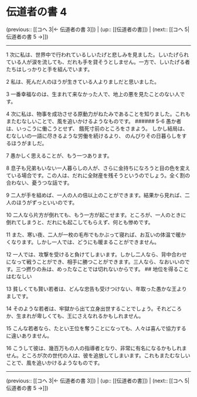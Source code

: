 # 伝道者の書 4

(previous:: [[コヘ 3|← 伝道者の書 3]]) | (up:: [[伝道者の書]]) | (next:: [[コヘ 5|伝道者の書 5 →]])

***


1 次に私は、世界中で行われているしいたげと悲しみを見ました。しいたげられている人が涙を流しても、だれも手を貸そうとしません。一方で、しいたげる者たちはしっかりと手を組んでいます。 

2 私は、死んだ人のほうが生きている人よりましだと思いました。 

3 一番幸福なのは、生まれて来なかった人で、地上の悪を見たことのない人です。 

4 次に私は、物事を成功させる原動力がねたみであることを知りました。これもまたむなしいことで、風を追いかけるようなものです。 ###### 5-6 愚か者は、いっこうに働こうとせず、 餓死寸前のところをさまよう。 しかし結局は、 むなしいの一語に尽きるような労働を続けるより、 のんびりその日暮らしをするほうがましだ。 

7 愚かしく思えることが、もう一つあります。 

8 息子も兄弟もいない一人暮らしの人が、さらに金持ちになろうと目の色を変えている場合です。この人は、だれに全財産を残そうというのでしょう。全く割の合わない、憂うつな話です。 

9 二人が手を組めば、一人の人の倍以上のことができます。結果から見れば、二人のほうがずっといいのです。 

10 二人なら片方が倒れても、もう一方が起こせます。ところが、一人のときに倒れてしまうと、だれにも起こしてもらえず、何とも惨めです。 

11 また、寒い夜、二人が一枚の毛布でもかぶって寝れば、お互いの体温で暖かくなります。しかし一人では、どうにも暖まることができません。 

12 一人では、攻撃を受けると負けてしまいます。しかし二人なら、背中合わせになって戦うことができ、相手に勝つことができます。三人なら、なおいいのです。三つ撚りの糸は、めったなことでは切れないからです。 ## 地位を得ることはむなしい 

13 貧しくても賢い若者は、どんな忠告も受けつけない、年取った愚かな王よりましです。 

14 そのような若者は、牢獄から出て立身出世することでしょう。それどころか、生まれが卑しくても、王にさえなれるかもしれません。 

15 こんな若者なら、たとい王位を奪うことになっても、人々は喜んで協力するに違いありません。 

16 こうして彼は、幾百万もの人の指導者となり、非常に有名になるかもしれません。ところが次の世代の人は、彼を追放してしまいます。これもまたむなしいことで、風を追いかけるようなものです。

***

(previous:: [[コヘ 3|← 伝道者の書 3]]) | (up:: [[伝道者の書]]) | (next:: [[コヘ 5|伝道者の書 5 →]])
